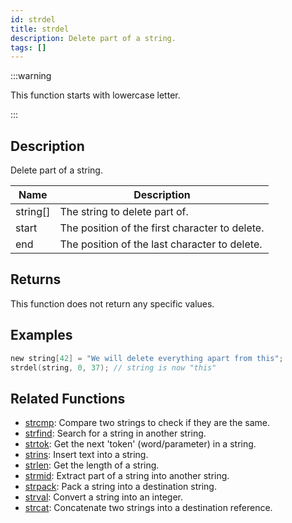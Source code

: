 ```yaml
---
id: strdel
title: strdel
description: Delete part of a string.
tags: []
---
```


:::warning

This function starts with lowercase letter.

:::

## Description

Delete part of a string.

| Name     | Description                                    |
| -------- | ---------------------------------------------- |
| string[] | The string to delete part of.                  |
| start    | The position of the first character to delete. |
| end      | The position of the last character to delete.  |

## Returns

This function does not return any specific values.

## Examples

```c
new string[42] = "We will delete everything apart from this";
strdel(string, 0, 37); // string is now "this"
```

## Related Functions

- [strcmp](../functions/strcmp.md): Compare two strings to check if they are the same.
- [strfind](../functions/strfind.md): Search for a string in another string.
- [strtok](../functions/strtok.md): Get the next 'token' (word/parameter) in a string.
- [strins](../functions/strins.md): Insert text into a string.
- [strlen](../functions/strlen.md): Get the length of a string.
- [strmid](../functions/strmid.md): Extract part of a string into another string.
- [strpack](../functions/strpack.md): Pack a string into a destination string.
- [strval](../functions/strval.md): Convert a string into an integer.
- [strcat](../functions/strcat.md): Concatenate two strings into a destination reference.
